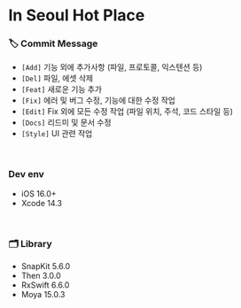 # In Seoul Hot Place 


### 🏷 Commit Message
- `[Add]` 기능 외에 추가사항 (파일, 프로토콜, 익스텐션 등)  
- `[Del]` 파일, 에셋 삭제
- `[Feat]` 새로운 기능 추가
- `[Fix]` 에러 및 버그 수정, 기능에 대한 수정 작업
- `[Edit]` Fix 외에 모든 수정 작업 (파일 위치, 주석, 코드 스타일 등)
- `[Docs]` 리드미 및 문서 수정
- `[Style]` UI 관련 작업

</br>

### Dev env
- iOS 16.0+
- Xcode 14.3

</br>

### 🗂 Library
- SnapKit 5.6.0
- Then 3.0.0
- RxSwift 6.6.0
- Moya 15.0.3
